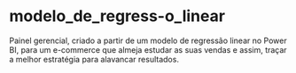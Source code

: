 # modelo_de_regress-o_linear
Painel gerencial, criado a partir de um modelo de regressão linear no Power BI, para um e-commerce que almeja estudar as suas vendas e assim, traçar a melhor estratégia para alavancar resultados.
